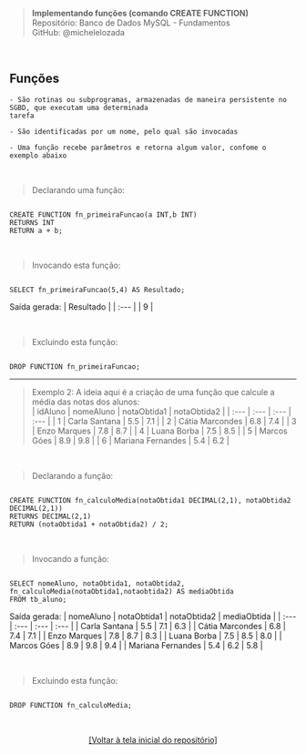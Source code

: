 > **Implementando funções (comando CREATE FUNCTION)**  
> Repositório: Banco de Dados MySQL - Fundamentos  
> GitHub: @michelelozada
&nbsp;
     
&nbsp;  
## Funções
```
- São rotinas ou subprogramas, armazenadas de maneira persistente no SGBD, que executam uma determinada 
tarefa   

- São identificadas por um nome, pelo qual são invocadas

- Uma função recebe parâmetros e retorna algum valor, confome o exemplo abaixo
```
     
&nbsp;  

> Declarando uma função:
```mysql

CREATE FUNCTION fn_primeiraFuncao(a INT,b INT)
RETURNS INT
RETURN a + b;
```

&nbsp;    

> Invocando esta função:
```mysql

SELECT fn_primeiraFuncao(5,4) AS Resultado; 
```
Saída gerada: 
| Resultado |
| :---      |
| 9			|

&nbsp;    

> Excluindo esta função:
```mysql

DROP FUNCTION fn_primeiraFuncao;
```
   
----  

> Exemplo 2: A ideia aqui é a criação de uma função que calcule a média das notas dos alunos:    
| idAluno | nomeAluno         | notaObtida1 | notaObtida2 |
| :---    | :---              | :---        | :---        |
| 1	      | Carla Santana	  | 5.5	        | 7.1         |
| 2	      | Cátia Marcondes	  | 6.8	        | 7.4         |
| 3	      | Enzo Marques	  | 7.8	        | 8.7         |
| 4	      | Luana Borba	      | 7.5	        | 8.5         | 
| 5	      | Marcos Góes	      | 8.9	        | 9.8         |
| 6	      | Mariana Fernandes |	5.4	        | 6.2         |

&nbsp;     

> Declarando a função:
```mysql

CREATE FUNCTION fn_calculoMedia(notaObtida1 DECIMAL(2,1), notaObtida2 DECIMAL(2,1))
RETURNS DECIMAL(2,1)
RETURN (notaObtida1 + notaObtida2) / 2;
```

&nbsp;    

> Invocando a função:
```mysql

SELECT nomeAluno, notaObtida1, notaObtida2, fn_calculoMedia(notaObtida1,notaobtida2) AS mediaObtida
FROM tb_aluno;
```
Saída gerada: 
| nomeAluno         | notaObtida1   | notaObtida2 | mediaObtida |
| :---              | :---          | :---        | :---        |
| Carla Santana	    | 5.5	        | 7.1         | 6.3			|
| Cátia Marcondes   | 6.8	        | 7.4         | 7.1			|
| Enzo Marques	    | 7.8	        | 8.7         | 8.3			|
| Luana Borba	    | 7.5	        | 8.5         | 8.0			|
| Marcos Góes	    | 8.9	        | 9.8         | 9.4			|
| Mariana Fernandes | 5.4	        | 6.2         | 5.8			|

&nbsp;
 
> Excluindo esta função:
```mysql

DROP FUNCTION fn_calculoMedia;
```

&nbsp;

<div align="center">
<a href="https://github.com/michelelozada/MySQL-Study-Notes">[Voltar à tela inicial do repositório]</a>
</div>